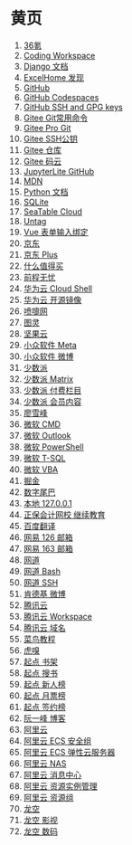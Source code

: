 # 黄页

<div id = "首"></div>
<script src = "../js/首.js"></script>

<ol>
<li><a href = "https://m.36kr.com/">36氪</a></li>
<li><a href = "https://codecorp.cloudstudio.net/dashboard/workspace">Coding Workspace</a></li>
<li><a href = "https://docs.djangoproject.com/zh-hans/">Django 文档</a></li>
<li><a href = "https://club.excelhome.net/forum.php?mod=guide&view=newthread&mobile=2">ExcelHome 发现</a></li>
<li><a href = "https://github.com/">GitHub</a></li>
<li><a href = "https://github.com/codespaces">GitHub Codespaces</a></li>
<li><a href = "https://github.com/settings/keys">GitHub SSH and GPG keys</a></li>
<li><a href = "https://gitee.com/all-about-git">Gitee Git常用命令</a></li>
<li><a href = "https://gitee.com/progit/">Gitee Pro Git</a></li>
<li><a href = "https://gitee.com/profile/sshkeys">Gitee SSH公钥</a></li>
<li><a href = "https://gitee.com/mathdeng/projects">Gitee 仓库</a></li>
<li><a href = "https://gitee.com/">Gitee 码云</a></li>
<li><a href = "https://jupyterlite.github.io/demo/lab/index.html">JupyterLite GitHub</a></li>
<li><a href = "https://developer.mozilla.org/zh-CN/">MDN</a></li>
<li><a href = "https://docs.python.org/zh-cn/3/">Python 文档</a></li>
<li><a href = "https://www.sqlite.org/">SQLite</a></li>
<li><a href = "https://cloud.seatable.cn/">SeaTable Cloud</a></li>
<li><a href = "https://utgd.net/">Untag</a></li>
<li><a href = "https://cn.vuejs.org/guide/essentials/forms.html">Vue 表单输入绑定</a></li>
<li><a href = "https://m.jd.com/">京东</a></li>
<li><a href = "https://plus.m.jd.com/">京东 Plus</a></li>
<li><a href = "https://m.smzdm.com/">什么值得买</a></li>
<li><a href = "https://m.51job.com/">前程无忧</a></li>
<li><a href = "https://shell.huaweicloud.com/">华为云 Cloud Shell</a></li>
<li><a href = "https://mirrors.huaweicloud.com/home">华为云 开源镜像</a></li>
<li><a href = "https://www.dapenti.com/">喷嚏网</a></li>
<li><a href = "https://m.ituring.com.cn/">图灵</a></li>
<li><a href = "https://www.jianguoyun.com/">坚果云</a></li>
<li><a href = "https://meta.appinn.net/">小众软件 Meta</a></li>
<li><a href = "https://m.weibo.cn/u/1684197391">小众软件 微博</a></li>
<li><a href = "https://sspai.com/">少数派</a></li>
<li><a href = "https://sspai.com/matrix">少数派 Matrix</a></li>
<li><a href = "https://sspai.com/series">少数派 付费栏目</a></li>
<li><a href = "https://sspai.com/prime/story">少数派 会员内容</a></li>
<li><a href = "https://www.liaoxuefeng.com/">廖雪峰</a></li>
<li><a href = "https://learn.microsoft.com/zh-cn/windows-server/administration/windows-commands/windows-commands">微软 CMD</a></li>
<li><a href = "https://outlook.live.com/">微软 Outlook</a></li>
<li><a href = "https://learn.microsoft.com/zh-cn/powershell/scripting/overview">微软 PowerShell</a></li>
<li><a href = "https://learn.microsoft.com/zh-cn/sql/t-sql/language-reference">微软 T-SQL</a></li>
<li><a href = "https://learn.microsoft.com/zh-cn/office/vba/api/overview/">微软 VBA</a></li>
<li><a href = "https://juejin.cn/">掘金</a></li>
<li><a href = "https://m.dgtle.com/">数字尾巴</a></li>
<li><a href = "http://127.0.0.1/">本地 127.0.0.1</a></li>
<li><a href = "http://jxjy.chinaacc.com/gd">正保会计网校 继续教育</a></li>
<li><a href = "https://fanyi.baidu.com/">百度翻译</a></li>
<li><a href = "https://smart.mail.126.com/login.htm">网易 126 邮箱</a></li>
<li><a href = "https://smart.mail.163.com/login.htm">网易 163 邮箱</a></li>
<li><a href = "https://wangdoc.com/">网道</a></li>
<li><a href = "https://wangdoc.com/bash/">网道 Bash</a></li>
<li><a href = "https://wangdoc.com/ssh/">网道 SSH</a></li>
<li><a href = "https://m.weibo.cn/u/1687422352">肯德基 微博</a></li>
<li><a href = "https://cloud.tencent.com/">腾讯云</a></li>
<li><a href = "https://ide.cloud.tencent.com/dashboard/workspace">腾讯云 Workspace</a></li>
<li><a href = "https://dnspod.cloud.tencent.com/">腾讯云 域名</a></li>
<li><a href = "https://www.runoob.com/">菜鸟教程</a></li>
<li><a href = "https://m.huxiu.com/">虎嗅</a></li>
<li><a href = "https://m.qidian.com/bookshelf/my/">起点 书架</a></li>
<li><a href = "https://m.qidian.com/soushu/">起点 搜书</a></li>
<li><a href = "https://m.qidian.com/rank/newauthor/">起点 新人榜</a></li>
<li><a href = "https://m.qidian.com/rank/yuepiao/">起点 月票榜</a></li>
<li><a href = "https://m.qidian.com/rank/sign/">起点 签约榜</a></li>
<li><a href = "http://ruanyifeng.com/blog/">阮一峰 博客</a></li>
<li><a href = "https://www.aliyun.com/">阿里云</a></li>
<li><a href = "https://ecs.console.aliyun.com/securityGroup/">阿里云 ECS 安全组</a></li>
<li><a href = "https://ecs.console.aliyun.com/">阿里云 ECS 弹性云服务器</a></li>
<li><a href = "https://nasnext.console.aliyun.com/">阿里云 NAS</a></li>
<li><a href = "https://notifications.console.aliyun.com/">阿里云 消息中心</a></li>
<li><a href = "https://usercenter2.aliyun.com/ri/summary">阿里云 资源实例管理</a></li>
<li><a href = "https://resourcemanager.console.aliyun.com/resource-groups">阿里云 资源组</a></li>
<li><a href = "https://www.lkong.com/">龙空</a></li>
<li><a href = "https://www.lkong.com/forum/48">龙空 影视</a></li>
<li><a href = "https://www.lkong.com/forum/33">龙空 数码</a></li></ol>